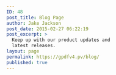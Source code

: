 ```yaml
---
ID: 48
post_title: Blog Page
author: Jake Jackson
post_date: 2015-02-27 06:22:19
post_excerpt: >
  Keep up with our product updates and
  latest releases.
layout: page
permalink: https://gpdfv4.pv/blog/
published: true
---
```

